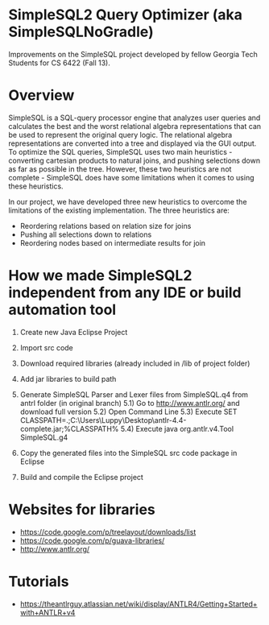 SimpleSQL2 Query Optimizer (aka SimpleSQLNoGradle) 
=================
Improvements on the SimpleSQL project developed by fellow Georgia Tech Students for CS 6422 (Fall 13). 


Overview 
=================
SimpleSQL is a SQL-query processor engine that analyzes user queries and calculates the best and the worst relational algebra representations that can be used to represent the original query logic. The relational algebra representations are converted into a tree and displayed via the GUI output. To optimize the SQL queries, SimpleSQL uses two main heuristics - converting cartesian products to natural joins, and pushing selections down as far as possible in the tree. However, these two heuristics are not complete - SimpleSQL does have some limitations when it comes to using these heuristics. 

In our project, we have developed three new heuristics to overcome the limitations of the existing implementation. The three heuristics are: 
- Reordering relations based on relation size for joins
- Pushing all selections down to relations
- Reordering nodes based on intermediate results for join




How we made SimpleSQL2 independent from any IDE or build automation tool
=================
1) Create new Java Eclipse Project 
2) Import src code 
3) Download required libraries (already included in /lib of project folder) 
4) Add jar libraries to build path 
5) Generate SimpleSQL Parser and Lexer files from SimpleSQL.q4 from antrl folder (in original branch) 
  5.1) Go to http://www.antlr.org/ and download full version 
  5.2) Open Command Line 
  5.3) Execute SET CLASSPATH=.;C:\Users\Luppy\Desktop\antlr-4.4-complete.jar;%CLASSPATH%
  5.4) Execute java org.antlr.v4.Tool SimpleSQL.g4

6) Copy the generated files into the SimpleSQL src code package in Eclipse 
7) Build and compile the Eclipse project 


Websites for libraries 
=================
- https://code.google.com/p/treelayout/downloads/list
- https://code.google.com/p/guava-libraries/
- http://www.antlr.org/

Tutorials 
=================
- https://theantlrguy.atlassian.net/wiki/display/ANTLR4/Getting+Started+with+ANTLR+v4
